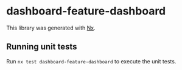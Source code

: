 # dashboard-feature-dashboard

This library was generated with [Nx](https://nx.dev).

## Running unit tests

Run `nx test dashboard-feature-dashboard` to execute the unit tests.
